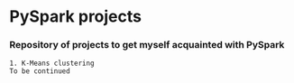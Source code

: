 # PySpark projects

### Repository of projects to get myself acquainted with PySpark
```
1. K-Means clustering
To be continued

```
